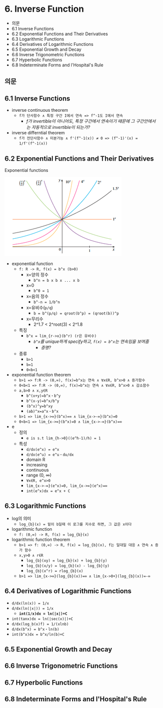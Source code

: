 # 6. Inverse Function

- 의문
- 6.1 Inverse Functions
- 6.2 Exponential Functions and Their Derivatives
- 6.3 Logarithmic Functions
- 6.4 Derivatives of Logarithmic Functions
- 6.5 Exponential Growth and Decay
- 6.6 Inverse Trigonometric Functions
- 6.7 Hyperbolic Functions
- 6.8 Indeterminate Forms and l'Hospital's Rule

## 의문

## 6.1 Inverse Functions

- inverse continuous theorem
  - `f가 단사함수 ∧ 특정 구간 I에서 연속 => f^-1도 I에서 연속`
    - *f가 invertible이 아니어도, 특정 구간에서 연속이기 때문에 그 구간안에서는 자동적으로 invertible이 되는가?*
- inverse differntial theorem
  - `f가 전단사함수 ∧ 미분가능 ∧ f'(f^-1(x)) ≠ 0 => (f^-1)'(x) = 1/f'(f^-1(x))`

## 6.2 Exponential Functions and Their Derivatives

Exponential functions

![](./images/ch6/exponential_function1.png)

- exponential function
  - `f: R -> R, f(x) = b^x (b>0)`
    - x=양의 정수
      - `b^n = b x b x ... x b`
    - x=0
      - `b^0 = 1`
    - x=음의 정수
      - `b^-n = 1/b^n`
    - x=유비수(`p/q`)
      - `b = b^(p/q) = qroot(b^p) = (qroot(b))^p`
    - x=무리수
      - 2^1.7 < 2^root(3) < 2^1.8
  - 특징
    - `b^x = lim_{r->x}(b^r) (r은 유비수)`
      - *`b^x`를 unique하게 specify하고, `f(x) = b^x`는 연속임을 보여줌*
        - *증명?*
  - 종류
    - `b>1`
    - `b=1`
    - `0<b<1`
- exponential function theorem
  - `b>1 => f:R -> (0,∞), f(x)=b^x는 연속 ∧ ∀x∈R, b^x>0 ∧ 증가함수`
  - `0<b<1 => f:R -> (0,∞), f(x)=b^x는 연속 ∧ ∀x∈R, b^x>0 ∧ 감소함수`
  - `a,b>0 ∧ x,y∈R`
    - `b^(x+y)=b^x・b^y`
    - `b^(x-y)=b^x/b^y`
    - `(b^x)^y=b^xy`
    - `(ab)^x=a^x・b^x`
  - `b>1 => lim_{x->∞}(b^x)=∞ ∧ lim_{x->-∞}(b^x)=0`
  - `0<b<1 => lim_{x->∞}(b^x)=0 ∧ lim_{x->-∞}(b^x)=∞`
- e
  - 정의
    - `e is s.t lim_{h->0}((e^h-1)/h) = 1`
  - 특성
    - `d/dx(e^x) = e^x`
    - `d/dx(e^u) = e^u・du/dx`
    - domain R
    - increasing
    - continuous
    - range (0, ∞)
    - `∀x∈R, e^x>0`
    - `lim_{x->-∞}(e^x)=0, lim_{x->∞}(e^x)=∞`
    - `int(e^x)dx = e^x + C`

## 6.3 Logarithmic Functions

- log의 의미
  - `log_{b}(x) = 밑이 b일때 이 로그를 지수로 하면, 그 값은 x이다`
- logarithmic function
  - `f: (0,∞) -> R, f(x) = log_{b}(x)`
- logarithmic function theorem
  - `b>1 => f: (0,∞) -> R, f(x) = log_{b}(x), f는 일대일 대응 ∧ 연속 ∧ 증가 함수`
  - `x,y>0 ∧ r∈R`
    - `log_{b}(xy) = log_{b}(x) + log_{b}(y)`
    - `log_{b}(x/y) = log_{b}(x) - log_{b}(y)`
    - `log_{b}(x^r) = rlog_{b}(x)`
  - `b>1 => lim_{x->∞}(log_{b}(x))=∞ ∧ lim_{x->0+}(log_{b}(x))=-∞`

## 6.4 Derivatives of Logarithmic Functions

- `d/dx(ln(x)) = 1/x`
- `d/dx(ln(|x|)) = 1/x`
  - **`int(1/x)dx = ln(|x|)+C`**
- `int(tanx)dx = ln(|sec(x)|)+C`
- `d/dx(log_b(x)f) = 1/(xlnb)`
- `d/dx(b^x) = b^x・ln(b)`
- `int(b^x)dx = b^x/ln(b)+C`

## 6.5 Exponential Growth and Decay
## 6.6 Inverse Trigonometric Functions
## 6.7 Hyperbolic Functions
## 6.8 Indeterminate Forms and l'Hospital's Rule
